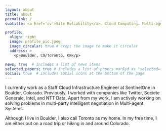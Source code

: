 ```yaml
---
layout: about
title: about
permalink: /
subtitle: <a href='cv'>Site Reliability</a>. Cloud Computing. Multi-agent Systems.

profile:
  align: right
  image: profile_pic.jpeg
  image_circular: true # crops the image to make it circular
  address: >
    <p>Boulder, CO/Toronto, ON</p>

news: true  # includes a list of news items
selected_papers: true # includes a list of papers marked as "selected={true}"
social: true  # includes social icons at the bottom of the page
---
```


I currently work as a Staff Cloud Infrastructure Engineer at SentinelOne in Boulder, Colorado. Previously, I worked with companies like Twitter, Societe Generale, Intel, and NTT Data. Apart from my work, I am actively working on solving problems in multi-party intelligent negotiation in Multi-agent Systems. 

Although I live in Boulder, I also call Toronto as my home. In my free time, I am either out on a road trip or hiking in and around Colorado.

